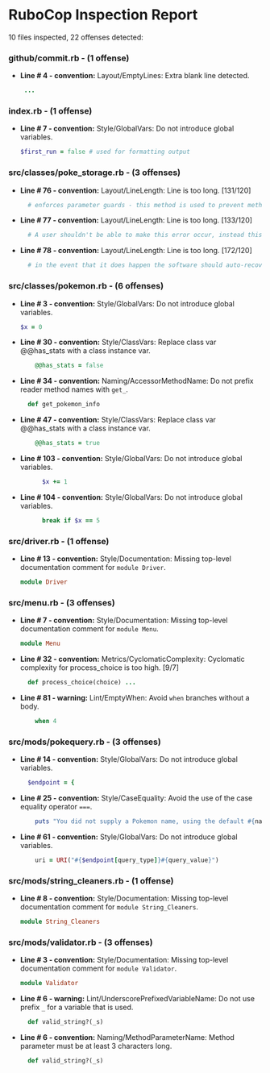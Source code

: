 # RuboCop Inspection Report

10 files inspected, 22 offenses detected:

### github/commit.rb - (1 offense)
  * **Line # 4 - convention:** Layout/EmptyLines: Extra blank line detected.

    ```rb
     ...
    ```

### index.rb - (1 offense)
  * **Line # 7 - convention:** Style/GlobalVars: Do not introduce global variables.

    ```rb
    $first_run = false # used for formatting output
    ```

### src/classes/poke_storage.rb - (3 offenses)
  * **Line # 76 - convention:** Layout/LineLength: Line is too long. [131/120]

    ```rb
      # enforces parameter guards - this method is used to prevent methods from calling Pokemon methods on params that are not Pokemons
    ```

  * **Line # 77 - convention:** Layout/LineLength: Line is too long. [133/120]

    ```rb
      # A user shouldn't be able to make this error occur, instead this type of error is an unaccounted for system error that could occur
    ```

  * **Line # 78 - convention:** Layout/LineLength: Line is too long. [172/120]

    ```rb
      # in the event that it does happen the software should auto-recover to the last position unless unable in which cause system will exit and cause a restart of the program.
    ```

### src/classes/pokemon.rb - (6 offenses)
  * **Line # 3 - convention:** Style/GlobalVars: Do not introduce global variables.

    ```rb
    $x = 0
    ```

  * **Line # 30 - convention:** Style/ClassVars: Replace class var @@has_stats with a class instance var.

    ```rb
        @@has_stats = false
    ```

  * **Line # 34 - convention:** Naming/AccessorMethodName: Do not prefix reader method names with `get_`.

    ```rb
      def get_pokemon_info
    ```

  * **Line # 47 - convention:** Style/ClassVars: Replace class var @@has_stats with a class instance var.

    ```rb
        @@has_stats = true
    ```

  * **Line # 103 - convention:** Style/GlobalVars: Do not introduce global variables.

    ```rb
          $x += 1
    ```

  * **Line # 104 - convention:** Style/GlobalVars: Do not introduce global variables.

    ```rb
          break if $x == 5
    ```

### src/driver.rb - (1 offense)
  * **Line # 13 - convention:** Style/Documentation: Missing top-level documentation comment for `module Driver`.

    ```rb
    module Driver
    ```

### src/menu.rb - (3 offenses)
  * **Line # 7 - convention:** Style/Documentation: Missing top-level documentation comment for `module Menu`.

    ```rb
    module Menu
    ```

  * **Line # 32 - convention:** Metrics/CyclomaticComplexity: Cyclomatic complexity for process_choice is too high. [9/7]

    ```rb
      def process_choice(choice) ...
    ```

  * **Line # 81 - warning:** Lint/EmptyWhen: Avoid `when` branches without a body.

    ```rb
        when 4
    ```

### src/mods/pokequery.rb - (3 offenses)
  * **Line # 14 - convention:** Style/GlobalVars: Do not introduce global variables.

    ```rb
      $endpoint = {
    ```

  * **Line # 25 - convention:** Style/CaseEquality: Avoid the use of the case equality operator `===`.

    ```rb
        puts "You did not supply a Pokemon name, using the default #{name}" if name === 'Tangela'
    ```

  * **Line # 61 - convention:** Style/GlobalVars: Do not introduce global variables.

    ```rb
        uri = URI("#{$endpoint[query_type]}#{query_value}")
    ```

### src/mods/string_cleaners.rb - (1 offense)
  * **Line # 8 - convention:** Style/Documentation: Missing top-level documentation comment for `module String_Cleaners`.

    ```rb
    module String_Cleaners
    ```

### src/mods/validator.rb - (3 offenses)
  * **Line # 3 - convention:** Style/Documentation: Missing top-level documentation comment for `module Validator`.

    ```rb
    module Validator
    ```

  * **Line # 6 - warning:** Lint/UnderscorePrefixedVariableName: Do not use prefix `_` for a variable that is used.

    ```rb
      def valid_string?(_s)
    ```

  * **Line # 6 - convention:** Naming/MethodParameterName: Method parameter must be at least 3 characters long.

    ```rb
      def valid_string?(_s)
    ```

